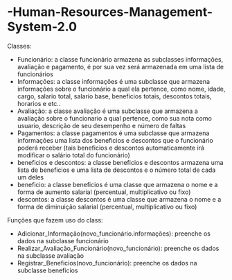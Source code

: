 # -Human-Resources-Management-System-2.0

Classes: 

- Funcionário: a classe funcionário armazena as subclasses informações, avaliação e pagamento, é por sua vez será armazenada em uma lista de funcionários
- Informações: a classe informações é uma subclasse que armazena informações sobre o funcionário a qual ela pertence, como nome, idade, cargo, salario total, salario base, beneficios totais, descontos totais, horarios e etc..
- Avaliação: a classe avaliação é uma subclasse que armazena a avaliação sobre o funcionario a qual pertence, como sua nota como usuario, descrição de seu desempenho e número de faltas
- Pagamentos: a classe pagamentos é uma subclasse que armazena informações uma lista dos beneficios e descontos que o funcionário poderá receber (tais beneficios e descontos automaticamente irá modificar o salário total do funcionário)
- beneficios e descontos: a classe beneficios e descontos armazena uma lista de beneficios e uma lista de descontos e o número total de cada um deles
- beneficio: a classe beneficios é uma classe que armazena o nome e a forma de aumento salarial (percentual, multiplicativo ou fixo)
- descontos: a classe descontos é uma classe que armazena o nome e a forma de diminuição salarial (percentual, multiplicativo ou fixo) 

Funções que fazem uso do class: 
- Adicionar_Informação(novo_funcionário.informações): preenche os dados na subclasse funcionário
- Realizar_Avaliação_Funcionário(novo_funcionário): preenche os dados na subclasse avaliação
- Registrar_Beneficios(novo_funcionário): preenche os dados na subclasse beneficios 
